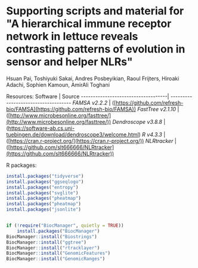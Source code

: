 # Supporting scripts and material for "A hierarchical immune receptor network in lettuce reveals contrasting patterns of evolution in sensor and helper NLRs"

Hsuan Pai, Toshiyuki Sakai, Andres Posbeyikian, Raoul Frijters, Hiroaki Adachi, Sophien Kamoun, AmirAli Toghani


Resources:
Software                            | Source
------------------------------------| ------------------------------------
*FAMSA v2.2.2*                      | ([https://github.com/refresh-bio/FAMSA](https://github.com/refresh-bio/FAMSA))
*FastTree v2.1.10*                  | ([http://www.microbesonline.org/fasttree/](http://www.microbesonline.org/fasttree/))
*Dendroscope v3.8.8*                | (https://software-ab.cs.uni-tuebingen.de/download/dendroscope3/welcome.html)
*R v4.3.3*                          | ([https://cran.r-project.org/](https://cran.r-project.org/))
*NLRtracker*                        | ([https://github.com/slt666666/NLRtracker](https://github.com/slt666666/NLRtracker))



R packages:
```R
install.packages("tidyverse")
install.packages("ggseqlogo")
install.packages("entropy")
install.packages("svglite")
install.packages("pheatmap")
install.packages("pheatmap")
install.packages("jsonlite")


if (!require("BiocManager", quietly = TRUE))
    install.packages("BiocManager")
BiocManager::install("Biostrings")
BiocManager::install("ggtree")
BiocManager::install("rtracklayer")
BiocManager::install("GenomicFeatures")
BiocManager::install("GenomicRanges")

```
